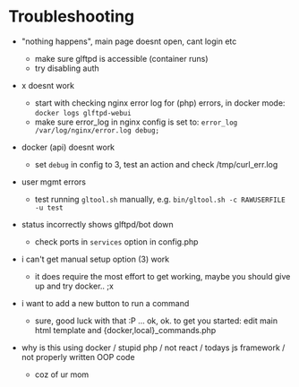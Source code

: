 # Troubleshooting

- "nothing happens", main page doesnt open, cant login etc
    - make sure glftpd is accessible (container runs)
    - try disabling auth

- x doesnt work
    - start with checking nginx error log for (php) errors, in docker mode: `docker logs glftpd-webui`
    - make sure error_log in nginx config is set to: `error_log  /var/log/nginx/error.log debug;`
     
- docker (api) doesnt work
    - set `debug` in config to 3, test an action and check /tmp/curl_err.log

- user mgmt errors
    - test running `gltool.sh` manually,  e.g. `bin/gltool.sh -c RAWUSERFILE -u test`

- status incorrectly shows glftpd/bot down 
    - check ports in `services` option in config.php

- i can't get manual setup option (3) work
    - it does require the most effort to get working, maybe you should give up and try docker.. ;x

- i want to add a new button to run a command
    - sure, good luck with that :P ... ok, ok. to get you started: edit main html template and {docker,local}_commands.php

-  why is this using docker / stupid php / not react / todays js framework / not properly written OOP code 
    - coz of ur mom

